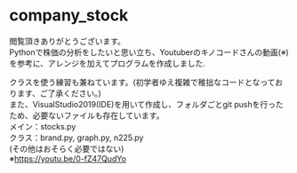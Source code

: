# company_stock
閲覧頂きありがとうございます。                                
Pythonで株価の分析をしたいと思い立ち、Youtuberのキノコードさんの動画(※)を参考に、アレンジを加えてプログラムを作成しました.
 
クラスを使う練習も兼ねています。(初学者ゆえ複雑で稚拙なコードとなっております、ご了承ください。)        
また、VisualStudio2019(IDE)を用いて作成し、フォルダごとgit pushを行ったため、必要ないファイルも存在しています。  
メイン：stocks.py   
クラス：brand.py, graph.py, n225.py   
(その他はおそらく必要ではない)   
※https://youtu.be/0-fZ47QudYo
